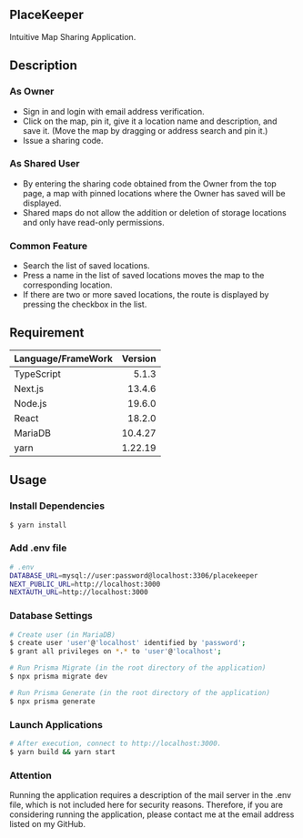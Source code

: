 ## PlaceKeeper

Intuitive Map Sharing Application.

## Description

### As Owner

-   Sign in and login with email address verification.
-   Click on the map, pin it, give it a location name and description, and save it. (Move the map by dragging or address search and pin it.)
-   Issue a sharing code.

### As Shared User

-   By entering the sharing code obtained from the Owner from the top page, a map with pinned locations where the Owner has saved will be displayed.
-   Shared maps do not allow the addition or deletion of storage locations and only have read-only permissions.

### Common Feature

-   Search the list of saved locations.
-   Press a name in the list of saved locations moves the map to the corresponding location.
-   If there are two or more saved locations, the route is displayed by pressing the checkbox in the list.

## Requirement

| Language/FrameWork | Version |
| :----------------- | ------: |
| TypeScript         |   5.1.3 |
| Next.js            |  13.4.6 |
| Node.js            |  19.6.0 |
| React              |  18.2.0 |
| MariaDB            | 10.4.27 |
| yarn               | 1.22.19 |

## Usage

### Install Dependencies

```zsh
$ yarn install
```

### Add .env file

```zsh
# .env
DATABASE_URL=mysql://user:password@localhost:3306/placekeeper
NEXT_PUBLIC_URL=http://localhost:3000
NEXTAUTH_URL=http://localhost:3000
```

### Database Settings

```zsh
# Create user (in MariaDB)
$ create user 'user'@'localhost' identified by 'password';
$ grant all privileges on *.* to 'user'@'localhost';

# Run Prisma Migrate (in the root directory of the application)
$ npx prisma migrate dev

# Run Prisma Generate (in the root directory of the application)
$ npx prisma generate
```

### Launch Applications

```zsh
# After execution, connect to http://localhost:3000.
$ yarn build && yarn start
```

### Attention

Running the application requires a description of the mail server in the .env file, which is not included here for security reasons.
Therefore, if you are considering running the application, please contact me at the email address listed on my GitHub.
